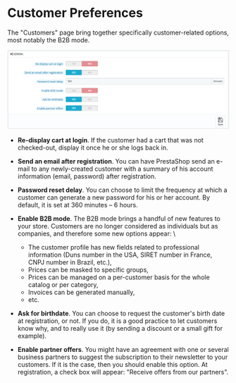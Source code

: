# Customer Preferences

The "Customers" page bring together specifically customer-related options, most notably the B2B mode.

![](<../../../../.gitbook/assets/51839976 (4) (4) (4).png>)

* **Re-display cart at login**. If the customer had a cart that was not checked-out, display it once he or she logs back in.
* **Send an email after registration**. You can have PrestaShop send an e-mail to any newly-created customer with a summary of his account information (email, password) after registration.
* **Password reset delay**. You can choose to limit the frequency at which a customer can generate a new password for his or her account. By default, it is set at 360 minutes – 6 hours.
* **Enable B2B mode**. The B2B mode brings a handful of new features to your store. Customers are no longer considered as individuals but as companies, and therefore some new options appear: \

  * The customer profile has new fields related to professional information (Duns number in the USA, SIRET number in France, CNPJ number in Brazil, etc.),
  * Prices can be masked to specific groups,
  * Prices can be managed on a per-customer basis for the whole catalog or per category,
  * Invoices can be generated manually,
  * etc.
* **Ask for birthdate**. You can choose to request the customer's birth date at registration, or not. If you do, it is a good practice to let customers know why, and to really use it (by sending a discount or a small gift for example).&#x20;
* **Enable partner offers**. You might have an agreement with one or several business partners to suggest the subscription to their newsletter to your customers. If it is the case, then you should enable this option. At registration, a check box will appear: "Receive offers from our partners".
